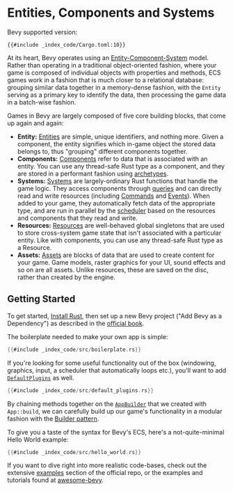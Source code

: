 # Entities, Components and Systems

Bevy supported version:
```
{{#include _index_code/Cargo.toml:10}}
```

At its heart, Bevy operates using an [Entity-Component-System](https://en.wikipedia.org/wiki/Entity_component_system) model. Rather than operating in a traditional object-oriented fashion, where your game is composed of individual objects with properties and methods, ECS games work in a fashion that is much closer to a relational database: grouping similar data together in a memory-dense fashion, with the `Entity` serving as a primary key to identify the data, then processing the game data in a batch-wise fashion.

Games in Bevy are largely composed of five core building blocks, that come up again and again:
- **Entity:** [Entities](https://docs.rs/bevy/0.4.0/bevy/ecs/struct.Entity.html) are simple, unique identifiers, and nothing more. Given a component, the entity signifies which in-game object the stored data belongs to, thus "grouping" different components together.
- **Components:** [Components](https://docs.rs/bevy/0.4.0/bevy/ecs/trait.Component.html) refer to data that is associated with an entity. You can use any thread-safe Rust type as a component, and they are stored in a performant fashion using [archetypes](internals/archetypes.md).
- **Systems:** [Systems](https://docs.rs/bevy/0.4.0/bevy/ecs/trait.System.html) are largely-ordinary Rust functions that handle the game logic. They access components through [queries](../../book/ecs/queries.html) and can directly read and write resources (including [Commands](communication/commands.md) and [Events](communication/events.md)). When added to your game, they automatically fetch data of the appropriate type, and are run in parallel by the [scheduler](timing/scheduling.md) based on the resources and components that they read and write.
- **Resources:** [Resources](https://docs.rs/bevy/0.4.0/bevy/ecs/trait.Resource.html) are well-behaved global singletons that are used to store cross-system game state that isn't associated with a particular entity. Like with components, you can use any thread-safe Rust type as a Resource. 
- **Assets:** [Assets](https://docs.rs/bevy/0.4.0/bevy/asset/struct.Assets.html) are blocks of data that are used to create content for your game. Game models, raster graphics for your UI, sound effects and so on are all assets. Unlike resources, these are saved on the disc, rather than created by the engine.

## Getting Started

To get started, [Install Rust](https://www.rust-lang.org/tools/install), then set up a new Bevy project ("Add Bevy as a Dependency") as described in the [official book](https://bevyengine.org/learn/book/getting-started/).

The boilerplate needed to make your own app is simple:

```rust
{{#include _index_code/src/boilerplate.rs}}
```

If you're looking for some useful functionality out of the box (windowing, graphics, input, a scheduler that automatically loops etc.), you'll want to add [`DefaultPlugins`](https://docs.rs/bevy/0.4.0/bevy/struct.DefaultPlugins.html) as well.

```rust
{{#include _index_code/src/default_plugins.rs}}
```

By chaining methods together on the [`AppBuilder`](internals/app-builder.md) that we created with `App::build`, we can carefully build up our game's functionality in a modular fashion with the [Builder pattern](https://refactoring.guru/design-patterns/builder).

To give you a taste of the syntax for Bevy's ECS, here's a not-quite-minimal Hello World example: 

```rust
{{#include _index_code/src/hello_world.rs}}
```

If you want to dive right into more realistic code-bases, check out the extensive [examples](https://github.com/bevyengine/bevy/tree/master/examples) section of the official repo, or the examples and tutorials found at [awesome-bevy](https://github.com/bevyengine/awesome-bevy#games).
